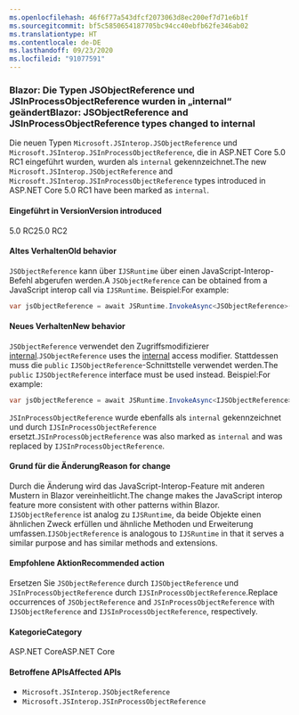 ```yaml
---
ms.openlocfilehash: 46f6f77a543dfcf2073063d8ec200ef7d71e6b1f
ms.sourcegitcommit: bf5c5850654187705bc94cc40ebfb62fe346ab02
ms.translationtype: HT
ms.contentlocale: de-DE
ms.lasthandoff: 09/23/2020
ms.locfileid: "91077591"
---
```

### <a name="blazor-jsobjectreference-and-jsinprocessobjectreference-types-changed-to-internal"></a><span data-ttu-id="cad0d-101">Blazor: Die Typen JSObjectReference und JSInProcessObjectReference wurden in „internal“ geändert</span><span class="sxs-lookup"><span data-stu-id="cad0d-101">Blazor: JSObjectReference and JSInProcessObjectReference types changed to internal</span></span>

<span data-ttu-id="cad0d-102">Die neuen Typen `Microsoft.JSInterop.JSObjectReference` und `Microsoft.JSInterop.JSInProcessObjectReference`, die in ASP.NET Core 5.0 RC1 eingeführt wurden, wurden als `internal` gekennzeichnet.</span><span class="sxs-lookup"><span data-stu-id="cad0d-102">The new `Microsoft.JSInterop.JSObjectReference` and `Microsoft.JSInterop.JSInProcessObjectReference` types introduced in ASP.NET Core 5.0 RC1 have been marked as `internal`.</span></span>

#### <a name="version-introduced"></a><span data-ttu-id="cad0d-103">Eingeführt in Version</span><span class="sxs-lookup"><span data-stu-id="cad0d-103">Version introduced</span></span>

<span data-ttu-id="cad0d-104">5.0 RC2</span><span class="sxs-lookup"><span data-stu-id="cad0d-104">5.0 RC2</span></span>

#### <a name="old-behavior"></a><span data-ttu-id="cad0d-105">Altes Verhalten</span><span class="sxs-lookup"><span data-stu-id="cad0d-105">Old behavior</span></span>

<span data-ttu-id="cad0d-106">`JSObjectReference` kann über `IJSRuntime` über einen JavaScript-Interop-Befehl abgerufen werden.</span><span class="sxs-lookup"><span data-stu-id="cad0d-106">A `JSObjectReference` can be obtained from a JavaScript interop call via `IJSRuntime`.</span></span> <span data-ttu-id="cad0d-107">Beispiel:</span><span class="sxs-lookup"><span data-stu-id="cad0d-107">For example:</span></span>

```csharp
var jsObjectReference = await JSRuntime.InvokeAsync<JSObjectReference>(...);
```

#### <a name="new-behavior"></a><span data-ttu-id="cad0d-108">Neues Verhalten</span><span class="sxs-lookup"><span data-stu-id="cad0d-108">New behavior</span></span>

<span data-ttu-id="cad0d-109">`JSObjectReference` verwendet den Zugriffsmodifizierer [internal](../../../../docs/csharp/language-reference/keywords/internal.md).</span><span class="sxs-lookup"><span data-stu-id="cad0d-109">`JSObjectReference` uses the [internal](../../../../docs/csharp/language-reference/keywords/internal.md) access modifier.</span></span> <span data-ttu-id="cad0d-110">Stattdessen muss die `public` `IJSObjectReference`-Schnittstelle verwendet werden.</span><span class="sxs-lookup"><span data-stu-id="cad0d-110">The `public` `IJSObjectReference` interface must be used instead.</span></span> <span data-ttu-id="cad0d-111">Beispiel:</span><span class="sxs-lookup"><span data-stu-id="cad0d-111">For example:</span></span>

```csharp
var jsObjectReference = await JSRuntime.InvokeAsync<IJSObjectReference>(...);
```

<span data-ttu-id="cad0d-112">`JSInProcessObjectReference` wurde ebenfalls als `internal` gekennzeichnet und durch `IJSInProcessObjectReference` ersetzt.</span><span class="sxs-lookup"><span data-stu-id="cad0d-112">`JSInProcessObjectReference` was also marked as `internal` and was replaced by `IJSInProcessObjectReference`.</span></span>

#### <a name="reason-for-change"></a><span data-ttu-id="cad0d-113">Grund für die Änderung</span><span class="sxs-lookup"><span data-stu-id="cad0d-113">Reason for change</span></span>

<span data-ttu-id="cad0d-114">Durch die Änderung wird das JavaScript-Interop-Feature mit anderen Mustern in Blazor vereinheitlicht.</span><span class="sxs-lookup"><span data-stu-id="cad0d-114">The change makes the JavaScript interop feature more consistent with other patterns within Blazor.</span></span> <span data-ttu-id="cad0d-115">`IJSObjectReference` ist analog zu `IJSRuntime`, da beide Objekte einen ähnlichen Zweck erfüllen und ähnliche Methoden und Erweiterung umfassen.</span><span class="sxs-lookup"><span data-stu-id="cad0d-115">`IJSObjectReference` is analogous to `IJSRuntime` in that it serves a similar purpose and has similar methods and extensions.</span></span>

#### <a name="recommended-action"></a><span data-ttu-id="cad0d-116">Empfohlene Aktion</span><span class="sxs-lookup"><span data-stu-id="cad0d-116">Recommended action</span></span>

<span data-ttu-id="cad0d-117">Ersetzen Sie `JSObjectReference` durch `IJSObjectReference` und `JSInProcessObjectReference` durch `IJSInProcessObjectReference`.</span><span class="sxs-lookup"><span data-stu-id="cad0d-117">Replace occurrences of `JSObjectReference` and `JSInProcessObjectReference` with `IJSObjectReference` and `IJSInProcessObjectReference`, respectively.</span></span>

#### <a name="category"></a><span data-ttu-id="cad0d-118">Kategorie</span><span class="sxs-lookup"><span data-stu-id="cad0d-118">Category</span></span>

<span data-ttu-id="cad0d-119">ASP.NET Core</span><span class="sxs-lookup"><span data-stu-id="cad0d-119">ASP.NET Core</span></span>

#### <a name="affected-apis"></a><span data-ttu-id="cad0d-120">Betroffene APIs</span><span class="sxs-lookup"><span data-stu-id="cad0d-120">Affected APIs</span></span>

- `Microsoft.JSInterop.JSObjectReference`
- `Microsoft.JSInterop.JSInProcessObjectReference`

<!--

#### Affected APIs

- `T:Microsoft.JSInterop.JSObjectReference`
- `T:Microsoft.JSInterop.JSInProcessObjectReference`

-->

